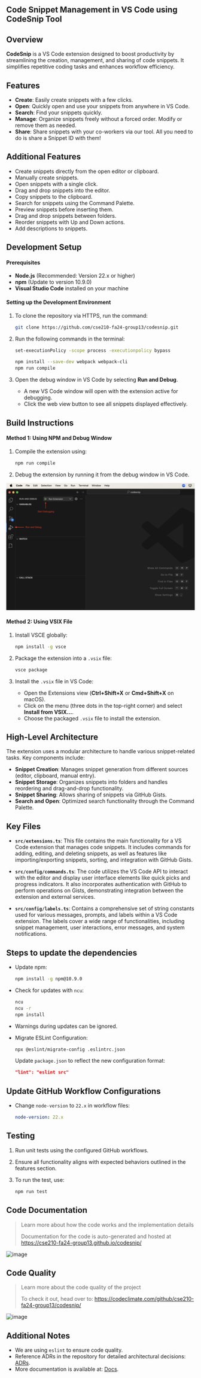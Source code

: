 ## Code Snippet Management in VS Code using CodeSnip Tool

## Overview

**CodeSnip** is a VS Code extension designed to boost productivity by streamlining the creation, management, and sharing of code snippets. It simplifies repetitive coding tasks and enhances workflow efficiency.

## Features

- **Create**: Easily create snippets with a few clicks.
- **Open**: Quickly open and use your snippets from anywhere in VS Code.
- **Search**: Find your snippets quickly.
- **Manage**: Organize snippets freely without a forced order. Modify or remove them as needed.
- **Share**: Share snippets with your co-workers via our tool. All you need to do is share a Snippet ID with them!

## Additional Features

- Create snippets directly from the open editor or clipboard.
- Manually create snippets.
- Open snippets with a single click.
- Drag and drop snippets into the editor.
- Copy snippets to the clipboard.
- Search for snippets using the Command Palette.
- Preview snippets before inserting them.
- Drag and drop snippets between folders.
- Reorder snippets with Up and Down actions.
- Add descriptions to snippets.

## Development Setup

#### Prerequisites

- **Node.js** (Recommended: Version 22.x or higher)
- **npm** (Update to version 10.9.0)
- **Visual Studio Code** installed on your machine

#### Setting up the Development Environment

1. To clone the repository via HTTPS, run the command:

    ```bash
    git clone https://github.com/cse210-fa24-group13/codesnip.git
    ```

2. Run the following commands in the terminal:

    ```bash
    set-executionPolicy -scope process -executionpolicy bypass
    ```

    ```bash
    npm install --save-dev webpack webpack-cli
    npm run compile
    ```

3. Open the debug window in VS Code by selecting **Run and Debug**.
    - A new VS Code window will open with the extension active for debugging.
    - Click the web view button to see all snippets displayed effectively.

## Build Instructions

#### Method 1: Using NPM and Debug Window

1. Compile the extension using:

    ```bash
    npm run compile
    ```

2. Debug the extension by running it from the debug window in VS Code.

![Running the extension](<run-debug.png>)

#### Method 2: Using VSIX File

1. Install VSCE globally:

    ```bash
    npm install -g vsce
    ```

2. Package the extension into a `.vsix` file:

    ```bash
    vsce package
    ```

3. Install the `.vsix` file in VS Code:
    - Open the Extensions view (**Ctrl+Shift+X** or **Cmd+Shift+X** on macOS).
    - Click on the menu (three dots in the top-right corner) and select **Install from VSIX...**.
    - Choose the packaged `.vsix` file to install the extension.


## High-Level Architecture

The extension uses a modular architecture to handle various snippet-related tasks. Key components include:

- **Snippet Creation**: Manages snippet generation from different sources (editor, clipboard, manual entry).
- **Snippet Storage**: Organizes snippets into folders and handles reordering and drag-and-drop functionality.
- **Snippet Sharing**: Allows sharing of snippets via GitHub Gists.
- **Search and Open**: Optimized search functionality through the Command Palette.

## Key Files

- **`src/extensions.ts`**: This file contains the main functionality for a VS Code extension that manages code snippets. It includes commands for adding, editing, and deleting snippets, as well as features like importing/exporting snippets, sorting, and integration with GitHub Gists.

- **`src/config/commands.ts`**: The code utilizes the VS Code API to interact with the editor and display user interface elements like quick picks and progress indicators. It also incorporates authentication with GitHub to perform operations on Gists, demonstrating integration between the extension and external services.


- **`src/config/labels.ts`**: Contains a comprehensive set of string constants used for various messages, prompts, and labels within a VS Code extension. The labels cover a wide range of functionalities, including snippet management, user interactions, error messages, and system notifications.



## Steps to update the dependencies

- Update npm:

    ```bash
    npm install -g npm@10.9.0
    ```

- Check for updates with `ncu`:

    ```bash
    ncu
    ncu -r
    npm install
    ```

- Warnings during updates can be ignored.

- Migrate ESLint Configuration:

    ```bash
    npx @eslint/migrate-config .eslintrc.json
    ```

    Update `package.json` to reflect the new configuration format:

    ```json
    "lint": "eslint src"
    ```

## Update GitHub Workflow Configurations

- Change `node-version` to `22.x` in workflow files:

    ```yaml
    node-version: 22.x
    ```

## Testing

1. Run unit tests using the configured GitHub workflows.
2. Ensure all functionality aligns with expected behaviors outlined in the features section.
3. To run the test, use:

    ```bash
    npm run test
    ```


## Code Documentation

> Learn more about how the code works and the implementation details
> 
> Documentation for the code is auto-generated and hosted at https://cse210-fa24-group13.github.io/codesnip/

![image](https://github.com/user-attachments/assets/2e176752-52f8-4cef-90e7-a233156d1f5d)

## Code Quality

> Learn more about the code quality of the project
> 
> To check it out, head over to: https://codeclimate.com/github/cse210-fa24-group13/codesnip/

![image](https://github.com/user-attachments/assets/3711d010-192d-484f-b874-58f51eeb250a)


## Additional Notes

- We are using `eslint` to ensure code quality.
- Reference ADRs in the repository for detailed architectural decisions: [ADRs](https://github.com/cse210-fa24-group13/codesnip/tree/main/specs/adrs).
- More documentation is available at: [Docs](https://github.com/cse210-fa24-group13/codesnip/tree/main/specs/docs).
